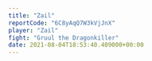 ```yaml
---
title: "Zail"
reportCode: "6C8yAqQ7W3kVjJnX"
player: "Zail"
fight: "Gruul the Dragonkiller"
date: 2021-08-04T18:53:40.409000+00:00
---
```

